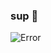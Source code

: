 ### sup 👋
<img src="https://i.pinimg.com/originals/1e/c5/dd/1ec5dd96cc91c56b6d81209a0079794d.gif" alt="Error"/>

